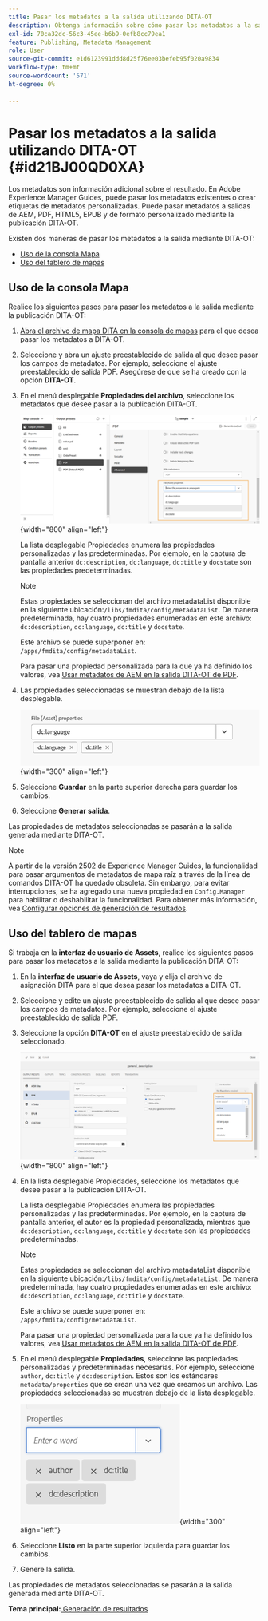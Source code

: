 ```yaml
---
title: Pasar los metadatos a la salida utilizando DITA-OT
description: Obtenga información sobre cómo pasar los metadatos a la salida mediante la publicación DITA-OT en AEM Guides.
exl-id: 70ca32dc-56c3-45ee-b6b9-0efb8cc79ea1
feature: Publishing, Metadata Management
role: User
source-git-commit: e1d6123991ddd8d25f76ee03befeb95f020a9834
workflow-type: tm+mt
source-wordcount: '571'
ht-degree: 0%

---
```


# Pasar los metadatos a la salida utilizando DITA-OT {#id21BJ00QD0XA}

Los metadatos son información adicional sobre el resultado. En Adobe Experience Manager Guides, puede pasar los metadatos existentes o crear etiquetas de metadatos personalizadas. Puede pasar metadatos a salidas de AEM, PDF, HTML5, EPUB y de formato personalizado mediante la publicación DITA-OT.

Existen dos maneras de pasar los metadatos a la salida mediante DITA-OT:

- [Uso de la consola Mapa](#using-map-console)
- [Uso del tablero de mapas](#using-map-dashboard)

## Uso de la consola Mapa

Realice los siguientes pasos para pasar los metadatos a la salida mediante la publicación DITA-OT:

1. [Abra el archivo de mapa DITA en la consola de mapas](./open-files-map-console.md) para el que desea pasar los metadatos a DITA-OT.
1. Seleccione y abra un ajuste preestablecido de salida al que desee pasar los campos de metadatos. Por ejemplo, seleccione el ajuste preestablecido de salida PDF. Asegúrese de que se ha creado con la opción **DITA-OT**.
1. En el menú desplegable **Propiedades del archivo**, seleccione los metadatos que desee pasar a la publicación DITA-OT.

   ![](images/custom-metadata-output-preset-new.png){width="800" align="left"}

   La lista desplegable Propiedades enumera las propiedades personalizadas y las predeterminadas. Por ejemplo, en la captura de pantalla anterior `dc:description`, `dc:language`, `dc:title` y `docstate` son las propiedades predeterminadas.

   >[!NOTE]
   >
   > Estas propiedades se seleccionan del archivo metadataList disponible en la siguiente ubicación:`/libs/fmdita/config/metadataList`. De manera predeterminada, hay cuatro propiedades enumeradas en este archivo: `dc:description`, `dc:language`, `dc:title` y `docstate`.

   Este archivo se puede superponer en: `/apps/fmdita/config/metadataList`.

   Para pasar una propiedad personalizada para la que ya ha definido los valores, vea [Usar metadatos de AEM en la salida DITA-OT de PDF](https://experienceleaguecommunities.adobe.com/t5/xml-documentation-discussions/use-aem-metadata-in-dita-ot-pdf-output/td-p/411880).

1. Las propiedades seleccionadas se muestran debajo de la lista desplegable.

   ![](images/metadata-added-dropdown.png){width="300" align="left"}

1. Seleccione **Guardar** en la parte superior derecha para guardar los cambios.
1. Seleccione **Generar salida**.

Las propiedades de metadatos seleccionadas se pasarán a la salida generada mediante DITA-OT.

>[!NOTE]
>
> A partir de la versión 2502 de Experience Manager Guides, la funcionalidad para pasar argumentos de metadatos de mapa raíz a través de la línea de comandos DITA-OT ha quedado obsoleta. Sin embargo, para evitar interrupciones, se ha agregado una nueva propiedad en `Config.Manager` para habilitar o deshabilitar la funcionalidad.  Para obtener más información, vea [Configurar opciones de generación de resultados](../cs-install-guide/conf-output-generation.md#configure-the-dita-ot-command-line-arguement-field-on-the-dita-map-dashboard).

## Uso del tablero de mapas

Si trabaja en la **interfaz de usuario de Assets**, realice los siguientes pasos para pasar los metadatos a la salida mediante la publicación DITA-OT:

1. En la **interfaz de usuario de Assets**, vaya y elija el archivo de asignación DITA para el que desea pasar los metadatos a DITA-OT.
1. Seleccione y edite un ajuste preestablecido de salida al que desee pasar los campos de metadatos. Por ejemplo, seleccione el ajuste preestablecido de salida PDF.
1. Seleccione la opción **DITA-OT** en el ajuste preestablecido de salida seleccionado.

   ![](images/custom-meta-data-output-preset.png){width="800" align="left"}

1. En la lista desplegable Propiedades, seleccione los metadatos que desee pasar a la publicación DITA-OT.

   La lista desplegable Propiedades enumera las propiedades personalizadas y las predeterminadas. Por ejemplo, en la captura de pantalla anterior, el autor es la propiedad personalizada, mientras que `dc:description`, `dc:language`, `dc:title` y `docstate` son las propiedades predeterminadas.

   >[!NOTE]
   >
   > Estas propiedades se seleccionan del archivo metadataList disponible en la siguiente ubicación:`/libs/fmdita/config/metadataList`. De manera predeterminada, hay cuatro propiedades enumeradas en este archivo: `dc:description`, `dc:language`, `dc:title` y `docstate`.

   Este archivo se puede superponer en: `/apps/fmdita/config/metadataList`.

   Para pasar una propiedad personalizada para la que ya ha definido los valores, vea [Usar metadatos de AEM en la salida DITA-OT de PDF](https://experienceleaguecommunities.adobe.com/t5/xml-documentation-discussions/use-aem-metadata-in-dita-ot-pdf-output/td-p/411880).

1. En el menú desplegable **Propiedades**, seleccione las propiedades personalizadas y predeterminadas necesarias. Por ejemplo, seleccione `author`, `dc:title` y `dc:description`. Estos son los estándares `metadata/properties` que se crean una vez que creamos un archivo. Las propiedades seleccionadas se muestran debajo de la lista desplegable.

   ![](images/selected-metadata-properties.png){width="300" align="left"}

1. Seleccione **Listo** en la parte superior izquierda para guardar los cambios.
1. Genere la salida.

Las propiedades de metadatos seleccionadas se pasarán a la salida generada mediante DITA-OT.



**Tema principal:**[ Generación de resultados](generate-output.md)
